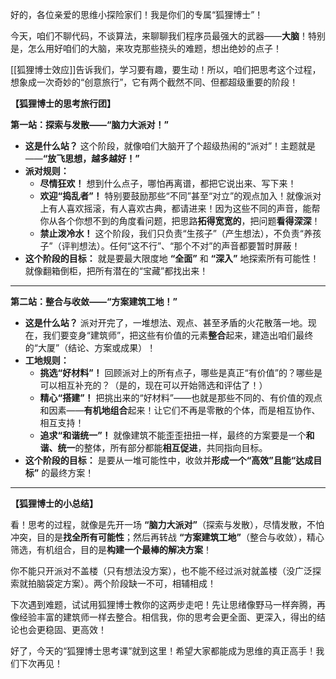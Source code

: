 好的，各位亲爱的思维小探险家们！我是你们的专属“狐狸博士”！

今天，咱们不聊代码，不谈算法，来聊聊我们程序员最强大的武器——**大脑**！特别是，怎么用好咱们的大脑，来攻克那些挠头的难题，想出绝妙的点子！

[[狐狸博士效应]]告诉我们，学习要有趣，要生动！所以，咱们把思考这个过程，想象成一次奇妙的“创意旅行”，它有两个截然不同、但都超级重要的阶段！

**【狐狸博士的思考旅行团】**

**第一站：探索与发散——“脑力大派对！”**

*   **这是什么站？** 这个阶段，就像咱们大脑开了个超级热闹的“派对”！主题就是——**“放飞思想，越多越好！”**
*   **派对规则：**
    *   **尽情狂欢！** 想到什么点子，哪怕再离谱，都把它说出来、写下来！
    *   **欢迎“捣乱者”！** 特别要鼓励那些“不同”甚至“对立”的观点加入！就像派对上有人喜欢摇滚，有人喜欢古典，都请进来！因为这些不同的声音，能帮你从各个你想不到的角度看问题，把思路**拓得宽宽的**，把问题**看得深深**！
    *   **禁止泼冷水！** 这个阶段，我们只负责“生孩子”（产生想法），不负责“养孩子”（评判想法）。任何“这不行”、“那个不对”的声音都要暂时屏蔽！
*   **这个阶段的目标：** 就是要最大限度地 **“全面”** 和 **“深入”** 地探索所有可能性！就像翻箱倒柜，把所有潜在的“宝藏”都找出来！

---

**第二站：整合与收敛——“方案建筑工地！”**

*   **这是什么站？** 派对开完了，一堆想法、观点、甚至矛盾的火花散落一地。现在，我们要变身“建筑师”，把这些有价值的元素**整合**起来，建造出咱们最终的“大厦”（结论、方案或成果）！
*   **工地规则：**
    *   **挑选“好材料”！** 回顾派对上的所有点子，哪些是真正“有价值”的？哪些是可以相互补充的？（是的，现在可以开始筛选和评估了！）
    *   **精心“搭建”！** 把挑出来的“好材料”——也就是那些不同的、有价值的观点和因素——**有机地组合**起来！让它们不再是零散的个体，而是相互协作、相互支持！
    *   **追求“和谐统一”！** 就像建筑不能歪歪扭扭一样，最终的方案要是一个**和谐、统一**的整体，所有部分都能**相互促进**，共同指向目标。
*   **这个阶段的目标：** 是要从一堆可能性中，收敛并**形成一个“高效”且能“达成目标”** 的最终方案！

---

**【狐狸博士的小总结】**

看！思考的过程，就像是先开一场 **“脑力大派对”**（探索与发散），尽情发散，不怕冲突，目的是**找全所有可能性**；然后再转战 **“方案建筑工地”**（整合与收敛），精心筛选，有机组合，目的是**构建一个最棒的解决方案**！

你不能只开派对不盖楼（只有想法没方案），也不能不经过派对就盖楼（没广泛探索就拍脑袋定方案）。两个阶段缺一不可，相辅相成！

下次遇到难题，试试用狐狸博士教你的这两步走吧！先让思绪像野马一样奔腾，再像经验丰富的建筑师一样去整合。相信我，你的思考会更全面、更深入，得出的结论也会更稳固、更高效！

好了，今天的“狐狸博士思考课”就到这里！希望大家都能成为思维的真正高手！我们下次再见！